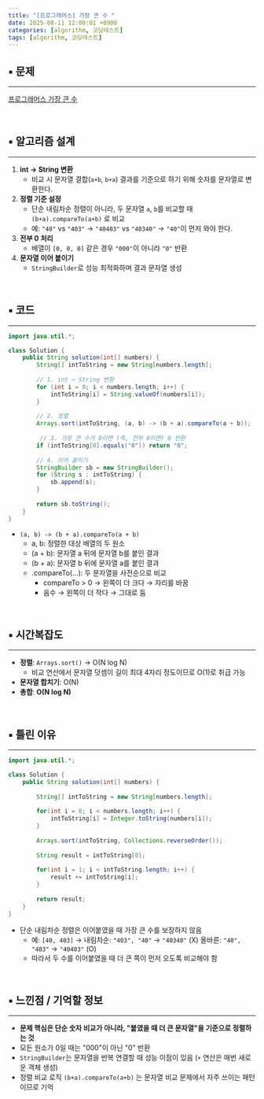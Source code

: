 ```yaml
---
title: "[프로그래머스] 가장 큰 수 "
date: 2025-08-11 12:00:01 +0900
categories: [algorithm, 코딩테스트]
tags: [algorithm, 코딩테스트]
---
```



## ▪︎  문제

---
[프로그래머스 가장 큰 수](https://school.programmers.co.kr/learn/courses/30/lessons/42746)

<br>

## ▪︎  알고리즘 설계

---

1. **int → String 변환**
    - 비교 시 문자열 결합(`a+b`, `b+a`) 결과를 기준으로 하기 위해 숫자를 문자열로 변환한다.
2. **정렬 기준 설정**
    - 단순 내림차순 정렬이 아니라, 두 문자열 `a`, `b`를 비교할 때 `(b+a).compareTo(a+b)` 로 비교
    - 예: `"40"` vs `"403"` → `"40403"` vs `"40340"` → `"40"`이 먼저 와야 한다.
3. **전부 0 처리**
    - 배열이 `[0, 0, 0]` 같은 경우 `"000"`이 아니라 `"0"` 반환
4. **문자열 이어 붙이기**
    - `StringBuilder`로 성능 최적화하며 결과 문자열 생성

<br>

## ▪︎  코드

---

```java
import java.util.*;

class Solution {
    public String solution(int[] numbers) {
        String[] intToString = new String[numbers.length];
        
        // 1. int → String 변환
        for (int i = 0; i < numbers.length; i++) {
            intToString[i] = String.valueOf(numbers[i]);
        }
        
        // 2. 정렬
        Arrays.sort(intToString, (a, b) -> (b + a).compareTo(a + b));
        
         // 3. 가장 큰 수가 0이면 (즉, 전부 0이면) 0 반환
        if (intToString[0].equals("0")) return "0";
        
        // 4. 이어 붙이기
        StringBuilder sb = new StringBuilder();
        for (String s : intToString) {
            sb.append(s);
        }
        
        return sb.toString();
    }
}

```

- `(a, b) -> (b + a).compareTo(a + b)`
    - a, b: 정렬한 대상 배열의 두 원소
    - (a + b): 문자열 a 뒤에 문자열 b를 붙인 결과
    - (b + a): 문자열 b 뒤에 문자열 a를 붙인 결과
    - .compareTo(…): 두 문자열을 사전순으로 비교
        - compareTo > 0 → 왼쪽이 더 크다 → 자리를 바꿈
        - 음수 → 왼쪽이 더 작다 → 그대로 둠



<br>

## ▪︎  시간복잡도

---

- **정렬**: `Arrays.sort()` → O(N log N)
    - 비교 연산에서 문자열 덧셈이 길이 최대 4자리 정도이므로 O(1)로 취급 가능
- **문자열 합치기**: O(N)
- **총합**: **O(N log N)**


<br>

## ▪︎  틀린 이유

---

```java
import java.util.*;

class Solution {
    public String solution(int[] numbers) {
        
        String[] intToString = new String[numbers.length];
        
        for(int i = 0; i < numbers.length; i++) {
            intToString[i] = Integer.toString(numbers[i]);
        }
        
        Arrays.sort(intToString, Collections.reverseOrder());
        
        String result = intToString[0];
        
        for(int i = 1; i < intToString.length; i++) {
            result += intToString[i];
        }
        
        return result;
    }
}
```

- 단순 내림차순 정렬은 이어붙였을 때 가장 큰 수를 보장하지 않음
    - 예: `[40, 403]` → 내림차순: `"403", "40"` → `"40340"` (X)
    올바른: `"40", "403"` → `"40403"` (O)
    - 따라서 두 수를 이어붙였을 때 더 큰 쪽이 먼저 오도록 비교해야 함


<br>

## ▪︎  느낀점 / 기억할 정보

---

- **문제 핵심은 단순 숫자 비교가 아니라, "붙였을 때 더 큰 문자열"을 기준으로 정렬하는 것**
- 모든 원소가 0일 때는 "000"이 아닌 "0" 반환
- `StringBuilder`는 문자열을 반복 연결할 때 성능 이점이 있음 (`+` 연산은 매번 새로운 객체 생성)
- 정렬 비교 로직 `(b+a).compareTo(a+b)` 는 문자열 비교 문제에서 자주 쓰이는 패턴이므로 기억